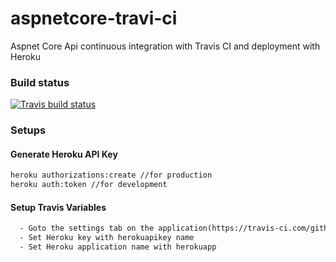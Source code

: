 # aspnetcore-travi-ci 
Aspnet Core Api continuous integration with Travis CI and deployment with Heroku

### Build status
[![Travis build status](https://img.shields.io/travis/bioyeneye/aspnetcore-travi-ci/master.svg?label=master&style=flat-square)](https://travis-ci.org/bioyeneye/aspnetcore-travi-ci)

### Setups

#### Generate Heroku API Key

```txt
heroku authorizations:create //for production
heroku auth:token //for development
```

#### Setup Travis Variables

```txt
  - Goto the settings tab on the application(https://travis-ci.com/github/username/projectname/settings)
  - Set Heroku key with herokuapikey name
  - Set Heroku application name with herokuapp
```
